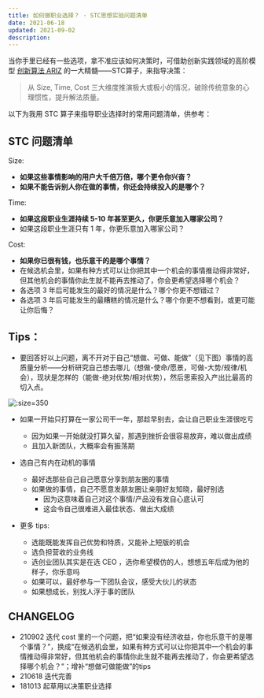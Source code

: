 ```yaml
---
title: 如何做职业选择？ · STC思想实验问题清单
date: 2021-06-18
updated: 2021-09-02
description:
---
```


当你手里已经有一些选项，拿不准应该如何决策时，可借助创新实践领域的高阶模型 [创新算法 ARIZ](/mur/res_ARIZ) 的一大精髓——STC算子，来指导决策：

> 从 Size, Time, Cost 三大维度推演极大或极小的情况，破除传统意象的心理惯性，提升解法质量。

<!-- more -->

以下为我用 STC 算子来指导职业选择时的常用问题清单，供参考：

## STC 问题清单

Size:
* **如果这些事情影响的用户大千倍万倍，哪个更令你兴奋？**
* **如果不能告诉别人你在做的事情，你还会持续投入的是哪个？**

Time:
* **如果这段职业生涯持续 5-10 年甚至更久，你更乐意加入哪家公司？**
* 如果这段职业生涯只有 1 年，你更乐意加入哪家公司？

Cost:
* **如果你已很有钱，也乐意干的是哪个事情？**
* 在候选机会里，如果有种方式可以让你把其中一个机会的事情推动得非常好，但其他机会的事情你此生就不能再去推动了，你会更希望选择哪个机会？
* 各选项 3 年后可能发生的最好的情况是什么？哪个你更不想错过？
* 各选项 3 年后可能发生的最糟糕的情况是什么？哪个你更不想看到，或更可能让你后悔？

## Tips：

- 要回答好以上问题，离不开对于自己“想做、可做、能做”（见下图）事情的高质量分析——分析研究自己想去哪儿（想做-使命/愿景，可做-大势/规律/机会），现状是怎样的（能做-绝对优势/相对优势），然后思索投入产出比最高的切入点。

![](http://ishanshan.zoomquiet.top/share/hbstrategy6.png?v=1&watermark/4/text/6Zeq6Zeq5Lq655Sf/fontsize/800/fill/Z3JheQ==/dissolve/10/rotate/-30/uw/300/uh/300/resize/1 ':size=350')

- 如果一开始只打算在一家公司干一年，那趁早别去，会让自己职业生涯很吃亏
    - 因为如果一开始就没打算久留，那遇到挫折会很容易放弃，难以做出成绩
    - 且加入新团队，大概率会有振荡期
- 选自己有内在动机的事情
    - 最好选那些自己自己愿意分享到朋友圈的事情
    - 如果做的事情，自己不愿意发朋友圈让亲朋好友知晓，最好别选
      - 因为这意味着自己对这个事情/产品没有发自心底认可
      - 这会令自己很难进入最佳状态、做出大成绩

- 更多 tips:
    - 选能既能发挥自己优势和特质，又能补上短版的机会
    - 选负担营收的业务线
    - 选创业团队其实是在选 CEO ，选你希望模仿的人，想想五年后成为他的样子，你乐意吗
    - 如果可以，最好参与一下团队会议，感受大伙儿的状态
    - 如果想成长，别找人浮于事的团队


## CHANGELOG

- 210902 迭代 cost 里的一个问题，把“如果没有经济收益，你也乐意干的是哪个事情？”，换成“在候选机会里，如果有种方式可以让你把其中一个机会的事情推动得非常好，但其他机会的事情你此生就不能再去推动了，你会更希望选择哪个机会？”；增补“想做可做能做”的tips
- 210618 迭代完善
- 181013 起草用以决策职业选择
